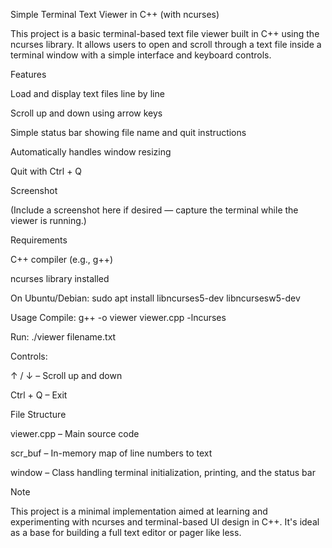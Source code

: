 Simple Terminal Text Viewer in C++ (with ncurses)

This project is a basic terminal-based text file viewer built in C++ using the ncurses library. It allows users to open and scroll through a text file inside a terminal window with a simple interface and keyboard controls.

Features

Load and display text files line by line

Scroll up and down using arrow keys

Simple status bar showing file name and quit instructions

Automatically handles window resizing

Quit with Ctrl + Q

Screenshot

(Include a screenshot here if desired — capture the terminal while the viewer is running.)

Requirements

C++ compiler (e.g., g++)

ncurses library installed

On Ubuntu/Debian:
sudo apt install libncurses5-dev libncursesw5-dev

Usage
Compile:
g++ -o viewer viewer.cpp -lncurses

Run:
./viewer filename.txt

Controls:

↑ / ↓ – Scroll up and down

Ctrl + Q – Exit

File Structure

viewer.cpp – Main source code

scr_buf – In-memory map of line numbers to text

window – Class handling terminal initialization, printing, and the status bar

Note

This project is a minimal implementation aimed at learning and experimenting with ncurses and terminal-based UI design in C++. It's ideal as a base for building a full text editor or pager like less.
